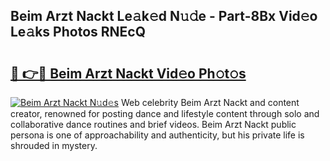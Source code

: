 ## Beim Arzt Nackt Le𝚊k𝚎d N𝚞𝚍e - Part-8Bx Vid𝚎o Le𝚊ks Photos RNEcQ

# <h2><a href="http://fb9isas.evod.top/?m=Beim+Arzt+Nackt">🔗 👉🔴 Beim Arzt Nackt Vid𝚎o Ph𝚘t𝚘s</a></h2>

[![Beim Arzt Nackt N𝚞d𝚎s](https://i.imgur.com/8V9OHl7.gif)](http://fb9isas.evod.top/?m=Beim+Arzt+Nackt)
Web celebrity Beim Arzt Nackt and content creator, renowned for posting dance and lifestyle content through solo and collaborative dance routines and brief videos. Beim Arzt Nackt public persona is one of approachability and authenticity, but his private life is shrouded in mystery. 
